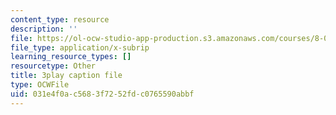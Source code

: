 ```yaml
---
content_type: resource
description: ''
file: https://ol-ocw-studio-app-production.s3.amazonaws.com/courses/8-01sc-classical-mechanics-fall-2016/031e4f0ac5683f7252fdc0765590abbf_Jf2PgGInUEk.srt
file_type: application/x-subrip
learning_resource_types: []
resourcetype: Other
title: 3play caption file
type: OCWFile
uid: 031e4f0a-c568-3f72-52fd-c0765590abbf
---
```

